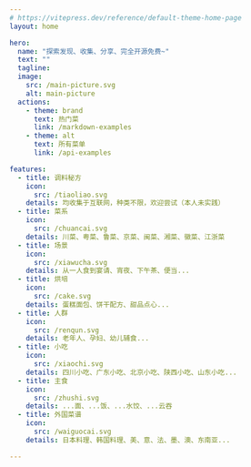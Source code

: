 ```yaml
---
# https://vitepress.dev/reference/default-theme-home-page
layout: home

hero:
  name: "探索发现、收集、分享、完全开源免费~"
  text: ""
  tagline: 
  image:
    src: /main-picture.svg
    alt: main-picture
  actions:
    - theme: brand
      text: 热门菜
      link: /markdown-examples
    - theme: alt
      text: 所有菜单
      link: /api-examples

features:
  - title: 调料秘方
    icon:
      src: /tiaoliao.svg
    details: 均收集于互联网，种类不限，欢迎尝试（本人未实践）
  - title: 菜系
    icon:
      src: /chuancai.svg
    details: 川菜、粤菜、鲁菜、京菜、闽菜、湘菜、徽菜、江浙菜
  - title: 场景
    icon:
      src: /xiawucha.svg
    details: 从一人食到宴请、宵夜、下午茶、便当...
  - title: 烘培
    icon:
      src: /cake.svg
    details: 蛋糕面包、饼干配方、甜品点心...
  - title: 人群
    icon:
      src: /renqun.svg
    details: 老年人、孕妇、幼儿辅食...
  - title: 小吃
    icon:
      src: /xiaochi.svg
    details: 四川小吃、广东小吃、北京小吃、陕西小吃、山东小吃...
  - title: 主食
    icon:
      src: /zhushi.svg
    details: ...面、...饭、...水饺、...云吞
  - title: 外国菜谱
    icon:
      src: /waiguocai.svg
    details: 日本料理、韩国料理、美、意、法、墨、澳、东南亚...

---
```


